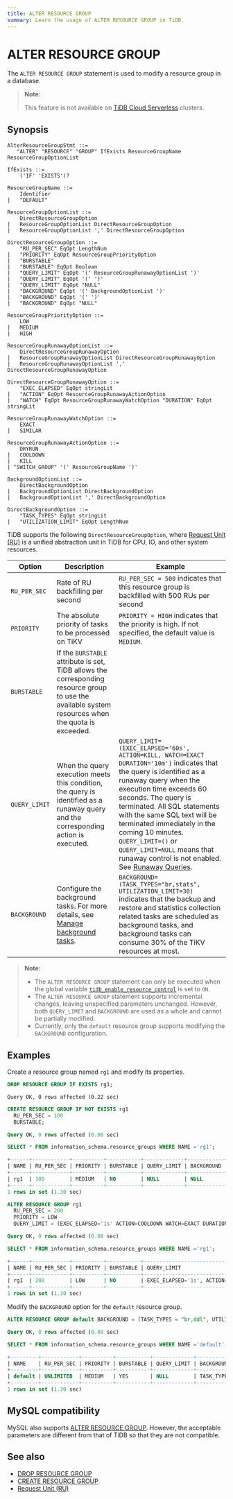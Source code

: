```yaml
---
title: ALTER RESOURCE GROUP
summary: Learn the usage of ALTER RESOURCE GROUP in TiDB.
---
```


# ALTER RESOURCE GROUP

The `ALTER RESOURCE GROUP` statement is used to modify a resource group in a database.

> **Note:**
>
> This feature is not available on [TiDB Cloud Serverless](https://docs.pingcap.com/tidbcloud/select-cluster-tier#tidb-cloud-serverless) clusters.

## Synopsis

```ebnf+diagram
AlterResourceGroupStmt ::=
   "ALTER" "RESOURCE" "GROUP" IfExists ResourceGroupName ResourceGroupOptionList

IfExists ::=
    ('IF' 'EXISTS')?

ResourceGroupName ::=
    Identifier
|   "DEFAULT"

ResourceGroupOptionList ::=
    DirectResourceGroupOption
|   ResourceGroupOptionList DirectResourceGroupOption
|   ResourceGroupOptionList ',' DirectResourceGroupOption

DirectResourceGroupOption ::=
    "RU_PER_SEC" EqOpt LengthNum
|   "PRIORITY" EqOpt ResourceGroupPriorityOption
|   "BURSTABLE"
|   "BURSTABLE" EqOpt Boolean
|   "QUERY_LIMIT" EqOpt '(' ResourceGroupRunawayOptionList ')'
|   "QUERY_LIMIT" EqOpt '(' ')'
|   "QUERY_LIMIT" EqOpt "NULL"
|   "BACKGROUND" EqOpt '(' BackgroundOptionList ')'
|   "BACKGROUND" EqOpt '(' ')'
|   "BACKGROUND" EqOpt "NULL"

ResourceGroupPriorityOption ::=
    LOW
|   MEDIUM
|   HIGH

ResourceGroupRunawayOptionList ::=
    DirectResourceGroupRunawayOption
|   ResourceGroupRunawayOptionList DirectResourceGroupRunawayOption
|   ResourceGroupRunawayOptionList ',' DirectResourceGroupRunawayOption

DirectResourceGroupRunawayOption ::=
    "EXEC_ELAPSED" EqOpt stringLit
|   "ACTION" EqOpt ResourceGroupRunawayActionOption
|   "WATCH" EqOpt ResourceGroupRunawayWatchOption "DURATION" EqOpt stringLit

ResourceGroupRunawayWatchOption ::=
    EXACT
|   SIMILAR

ResourceGroupRunawayActionOption ::=
    DRYRUN
|   COOLDOWN
|   KILL
| "SWITCH_GROUP" '(' ResourceGroupName ')'

BackgroundOptionList ::=
    DirectBackgroundOption
|   BackgroundOptionList DirectBackgroundOption
|   BackgroundOptionList ',' DirectBackgroundOption

DirectBackgroundOption ::=
    "TASK_TYPES" EqOpt stringLit
|   "UTILIZATION_LIMIT" EqOpt LengthNum
```

TiDB supports the following `DirectResourceGroupOption`, where [Request Unit (RU)](/tidb-resource-control.md#what-is-request-unit-ru) is a unified abstraction unit in TiDB for CPU, IO, and other system resources.

| Option     | Description                         | Example                |
|---------------|-------------------------------------|------------------------|
| `RU_PER_SEC` | Rate of RU backfilling per second | `RU_PER_SEC = 500` indicates that this resource group is backfilled with 500 RUs per second |
| `PRIORITY`    | The absolute priority of tasks to be processed on TiKV  | `PRIORITY = HIGH` indicates that the priority is high. If not specified, the default value is `MEDIUM`. |
| `BURSTABLE`   | If the `BURSTABLE` attribute is set, TiDB allows the corresponding resource group to use the available system resources when the quota is exceeded. |
| `QUERY_LIMIT` | When the query execution meets this condition, the query is identified as a runaway query and the corresponding action is executed. | `QUERY_LIMIT=(EXEC_ELAPSED='60s', ACTION=KILL, WATCH=EXACT DURATION='10m')` indicates that the query is identified as a runaway query when the execution time exceeds 60 seconds. The query is terminated. All SQL statements with the same SQL text will be terminated immediately in the coming 10 minutes. `QUERY_LIMIT=()` or `QUERY_LIMIT=NULL` means that runaway control is not enabled. See [Runaway Queries](/tidb-resource-control.md#manage-queries-that-consume-more-resources-than-expected-runaway-queries). |
| `BACKGROUND`  | Configure the background tasks. For more details, see [Manage background tasks](/tidb-resource-control.md#manage-background-tasks). | `BACKGROUND=(TASK_TYPES="br,stats", UTILIZATION_LIMIT=30)` indicates that the backup and restore and statistics collection related tasks are scheduled as background tasks, and background tasks can consume 30% of the TiKV resources at most. |

> **Note:**
>
> - The `ALTER RESOURCE GROUP` statement can only be executed when the global variable [`tidb_enable_resource_control`](/system-variables.md#tidb_enable_resource_control-new-in-v660) is set to `ON`.
> - The `ALTER RESOURCE GROUP` statement supports incremental changes, leaving unspecified parameters unchanged. However, both `QUERY_LIMIT` and `BACKGROUND` are used as a whole and cannot be partially modified.
> - Currently, only the `default` resource group supports modifying the `BACKGROUND` configuration.

## Examples

Create a resource group named `rg1` and modify its properties.

```sql
DROP RESOURCE GROUP IF EXISTS rg1;
```

```
Query OK, 0 rows affected (0.22 sec)
```

```sql
CREATE RESOURCE GROUP IF NOT EXISTS rg1
  RU_PER_SEC = 100
  BURSTABLE;
```

```sql
Query OK, 0 rows affected (0.08 sec)
```

```sql
SELECT * FROM information_schema.resource_groups WHERE NAME ='rg1';
```

```sql
+------+------------+----------+-----------+-------------+------------+
| NAME | RU_PER_SEC | PRIORITY | BURSTABLE | QUERY_LIMIT | BACKGROUND |
+------+------------+----------+-----------+-------------+------------+
| rg1  | 100        | MEDIUM   | NO        | NULL        | NULL       |
+------+------------+----------+-----------+-------------+------------+
1 rows in set (1.30 sec)
```

```sql
ALTER RESOURCE GROUP rg1
  RU_PER_SEC = 200
  PRIORITY = LOW
  QUERY_LIMIT = (EXEC_ELAPSED='1s' ACTION=COOLDOWN WATCH=EXACT DURATION '30s');
```

```sql
Query OK, 0 rows affected (0.08 sec)
```

```sql
SELECT * FROM information_schema.resource_groups WHERE NAME ='rg1';
```

```sql
+------+------------+----------+-----------+----------------------------------------------------------------+------------+
| NAME | RU_PER_SEC | PRIORITY | BURSTABLE | QUERY_LIMIT                                                    | BACKGROUND |
+------+------------+----------+-----------+----------------------------------------------------------------+------------+
| rg1  | 200        | LOW      | NO        | EXEC_ELAPSED='1s', ACTION=COOLDOWN, WATCH=EXACT DURATION='30s' | NULL       |
+------+------------+----------+-----------+----------------------------------------------------------------+------------+
1 rows in set (1.30 sec)
```

Modify the `BACKGROUND` option for the `default` resource group.

```sql
ALTER RESOURCE GROUP default BACKGROUND = (TASK_TYPES = "br,ddl", UTILIZATION_LIMIT=30);
```

```sql
Query OK, 0 rows affected (0.08 sec)
```

```sql
SELECT * FROM information_schema.resource_groups WHERE NAME ='default';
```

```sql
+---------+------------+----------+-----------+-------------+-------------------------------------------+
| NAME    | RU_PER_SEC | PRIORITY | BURSTABLE | QUERY_LIMIT | BACKGROUND                                |
+---------+------------+----------+-----------+-------------+-------------------------------------------+
| default | UNLIMITED  | MEDIUM   | YES       | NULL        | TASK_TYPES='br,ddl', UTILIZATION_LIMIT=30 |
+---------+------------+----------+-----------+-------------+-------------------------------------------+
1 rows in set (1.30 sec)
```

## MySQL compatibility

MySQL also supports [ALTER RESOURCE GROUP](https://dev.mysql.com/doc/refman/8.0/en/alter-resource-group.html). However, the acceptable parameters are different from that of TiDB so that they are not compatible.

## See also

* [DROP RESOURCE GROUP](/sql-statements/sql-statement-drop-resource-group.md)
* [CREATE RESOURCE GROUP](/sql-statements/sql-statement-create-resource-group.md)
* [Request Unit (RU)](/tidb-resource-control.md#what-is-request-unit-ru)
